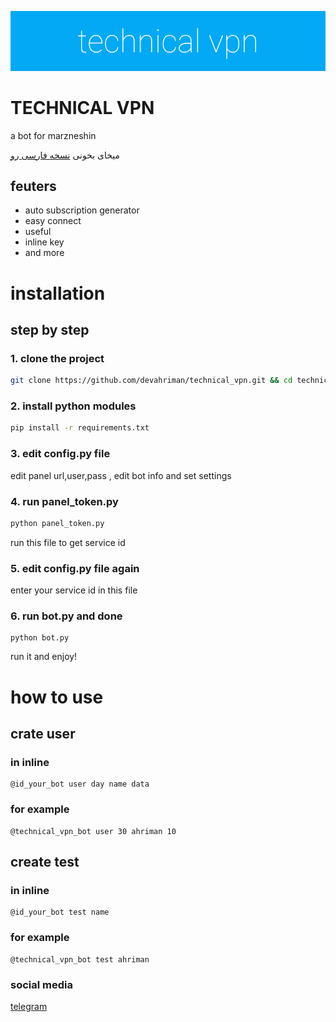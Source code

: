 ![alt](https://github.com/devahriman/technical_vpn/blob/main/technical_vpn.png)
# TECHNICAL VPN
a bot for marzneshin

میخای بخونی [نسخه فارسی رو](https://github.com/devahriman/technical_vpn/blob/main/README_FA.md)

## feuters 
- auto subscription generator
- easy connect
- useful
- inline key
- and more

# installation 
## step by step 
### 1. clone the project 
```bash
git clone https://github.com/devahriman/technical_vpn.git && cd technical_vpn
```
### 2. install python modules
```bash
pip install -r requirements.txt
```
### 3. edit config.py file
edit panel url,user,pass , edit bot info and set settings 
### 4. run panel_token.py
```bash
python panel_token.py
```
run this file to get service id
### 5. edit config.py file again 
enter your service id in this file
### 6. run bot.py and done
```
python bot.py
```
run it and enjoy!

# how to use
## crate user
### in inline 
```
@id_your_bot user day name data
```
### for example
```
@technical_vpn_bot user 30 ahriman 10
```
## create test
### in inline
```
@id_your_bot test name
```
### for example
```
@technical_vpn_bot test ahriman
```

### social media

[telegram](https://t.me/devahriman)